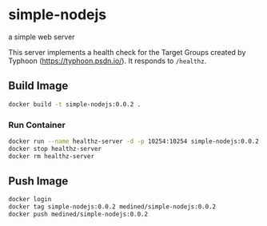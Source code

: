 # simple-nodejs

a simple web server

This server implements a health check for the Target Groups created by Typhoon (https://typhoon.psdn.io/). It responds to `/healthz`.

## Build Image

```bash
docker build -t simple-nodejs:0.0.2 .
```

### Run Container

```bash
docker run --name healthz-server -d -p 10254:10254 simple-nodejs:0.0.2
docker stop healthz-server
docker rm healthz-server
```

## Push Image

```bash
docker login
docker tag simple-nodejs:0.0.2 medined/simple-nodejs:0.0.2
docker push medined/simple-nodejs:0.0.2
```
